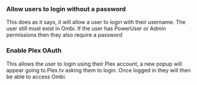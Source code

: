 ### Allow users to login without a password
This does as it says, it will allow a user to login with their username. The user still must exist in Ombi. If the user has PowerUser or Admin permissions then they also require a password


### Enable Plex OAuth
This allows the user to login using their Plex account, a new popup will appear going to Plex.tv asking them to login. Once logged in they will then be able to access Ombi.